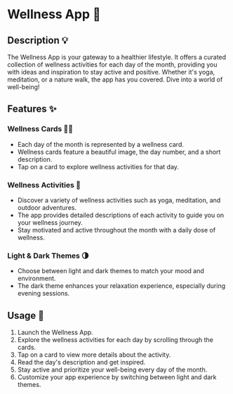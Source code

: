 # Wellness App 🌿

## Description 💡

The Wellness App is your gateway to a healthier lifestyle. It offers a curated collection of wellness activities for each day of the month, providing you with ideas and inspiration to stay active and positive. Whether it's yoga, meditation, or a nature walk, the app has you covered. Dive into a world of well-being!

## Features ✨

### Wellness Cards 🧘‍♂️

- Each day of the month is represented by a wellness card.
- Wellness cards feature a beautiful image, the day number, and a short description.
- Tap on a card to explore wellness activities for that day.

### Wellness Activities 🌄

- Discover a variety of wellness activities such as yoga, meditation, and outdoor adventures.
- The app provides detailed descriptions of each activity to guide you on your wellness journey.
- Stay motivated and active throughout the month with a daily dose of wellness.

### Light & Dark Themes 🌗

- Choose between light and dark themes to match your mood and environment.
- The dark theme enhances your relaxation experience, especially during evening sessions.

## Usage 🚀

1. Launch the Wellness App.
2. Explore the wellness activities for each day by scrolling through the cards.
3. Tap on a card to view more details about the activity.
4. Read the day's description and get inspired.
5. Stay active and prioritize your well-being every day of the month.
6. Customize your app experience by switching between light and dark themes.
